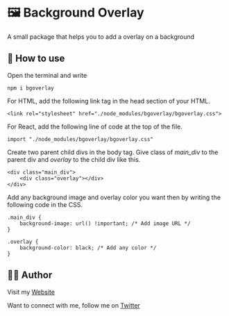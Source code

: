 # 🖼 Background Overlay

A small package that helps you to add a overlay on a background

## 🚀 How to use

Open the terminal and write

`npm i bgoverlay`

For HTML, add the following link tag in the head section of your HTML.

`<link rel="stylesheet" href="./node_modules/bgoverlay/bgoverlay.css">`

For React, add the following line of code at the top of the file.

`import "./node_modules/bgoverlay/bgoverlay.css"`

Create two parent child divs in the body tag. Give class of *main_div* to the parent div and *overlay* to the child div like this.

```
<div class="main_div">
    <div class="overlay"></div>
</div>
```

Add any background image and overlay color you want then by writing the following code in the CSS.

```
.main_div {
	background-image: url() !important; /* Add image URL */
}

.overlay {
	background-color: black; /* Add any color */
}
```

## 🙋‍♂️ Author

Visit my [Website](https://msaad.dev)

Want to connect with me, follow me on [Twitter](https://twitter.com/msaaddev)
